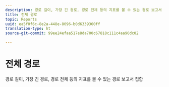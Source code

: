 ```yaml
---
description: 경로 길이, 가장 긴 경로, 경로 전체 등의 지표를 볼 수 있는 경로 보고서 집합
title: 전체 경로
topic: Reports
uuid: ea5f0f6c-8e2a-448e-8096-b0d6339360ff
translation-type: ht
source-git-commit: 99ee24efaa517e8da700c67818c111c4aa90dc02

---
```



# 전체 경로

경로 길이, 가장 긴 경로, 경로 전체 등의 지표를 볼 수 있는 경로 보고서 집합


